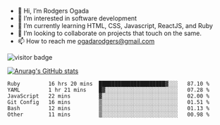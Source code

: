 - 👋 Hi, I’m Rodgers Ogada
- 👀 I’m interested in software development
- 🌱 I’m currently learning HTML, CSS, Javascript, ReactJS, and Ruby
- 💞️ I’m looking to collaborate on projects that touch on the same.
- 📫 How to reach me ogadarodgers@gmail.com

![visitor badge](https://visitor-badge.glitch.me/badge?page_id=ogada-otieno.visitor-badge)

[![Anurag's GitHub stats](https://github-readme-stats.vercel.app/api?username=ogada-otieno)](https://github.com/anuraghazra/github-readme-stats) 
<!--START_SECTION:waka-->

```text
Ruby         16 hrs 20 mins  █████████████████████▓░░░   87.10 %
YAML         1 hr 21 mins    █▓░░░░░░░░░░░░░░░░░░░░░░░   07.28 %
JavaScript   22 mins         ▓░░░░░░░░░░░░░░░░░░░░░░░░   02.00 %
Git Config   16 mins         ▒░░░░░░░░░░░░░░░░░░░░░░░░   01.51 %
Bash         12 mins         ▒░░░░░░░░░░░░░░░░░░░░░░░░   01.13 %
Other        11 mins         ▒░░░░░░░░░░░░░░░░░░░░░░░░   00.98 %
```

<!--END_SECTION:waka-->

<!---
ogada-otieno/ogada-otieno is a ✨ special ✨ repository because its `README.md` (this file) appears on your GitHub profile.
You can click the Preview link to take a look at your changes.
--->
